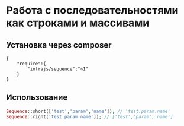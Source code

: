 # Работа с последовательностями как строками и массивами

## Установка через composer
```
{
	"require":{
		"infrajs/sequence":"~1"
	}
}
```

## Использование

```php
Sequence::short(['test','param','name']); // 'test.param.name'
Sequence::right('test.param.name']); // ['test','param','name']
```